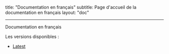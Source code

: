 title: "Documentation en français"
subtitle: Page d'accueil de la documentation en français
layout: "doc"

---


Documentation en français

Les versions disponibles :

* [Latest](version-master)
